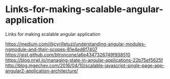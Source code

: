 # Links-for-making-scalable-angular-application
Links for making scalable angular application

https://medium.com/@cyrilletuzi/understanding-angular-modules-ngmodule-and-their-scopes-81e4ed6f7407
https://gist.github.com/btroncone/a6e4347326749f938510
https://blog.nrwl.io/managing-state-in-angular-applications-22b75ef5625f
http://blog.mgechev.com/2016/04/10/scalable-javascript-single-page-app-angular2-application-architecture/
